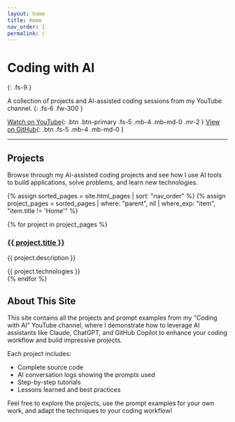 ```yaml
---
layout: home
title: Home
nav_order: 1
permalink: /
---
```


# Coding with AI
{: .fs-9 }

A collection of projects and AI-assisted coding sessions from my YouTube channel.
{: .fs-6 .fw-300 }

[Watch on YouTube](https://youtube.com/c/YOUR_CHANNEL){: .btn .btn-primary .fs-5 .mb-4 .mb-md-0 .mr-2 }
[View on GitHub](https://github.com/randallard/coding-with-ai){: .btn .fs-5 .mb-4 .mb-md-0 }

---

## Projects

Browse through my AI-assisted coding projects and see how I use AI tools to build applications, solve problems, and learn new technologies.

{% assign sorted_pages = site.html_pages | sort: "nav_order" %}
{% assign project_pages = sorted_pages | where: "parent", nil | where_exp: "item", "item.title != 'Home'" %}

<div class="projects-grid">
{% for project in project_pages %}
  <div class="project-card">
    <h3><a href="{{ project.url | absolute_url }}">{{ project.title }}</a></h3>
    <p>{{ project.description }}</p>
    <span class="label">{{ project.technologies }}</span>
  </div>
{% endfor %}
</div>

## About This Site

This site contains all the projects and prompt examples from my "Coding with AI" YouTube channel, where I demonstrate how to leverage AI assistants like Claude, ChatGPT, and GitHub Copilot to enhance your coding workflow and build impressive projects.

Each project includes:
- Complete source code
- AI conversation logs showing the prompts used
- Step-by-step tutorials
- Lessons learned and best practices

Feel free to explore the projects, use the prompt examples for your own work, and adapt the techniques to your coding workflow!